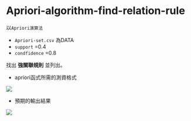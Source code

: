 # Apriori-algorithm-find-relation-rule
以`Apriori演算法`
- `Apriori-set.csv` 為DATA
- `support` =0.4
- `condfidence` =0.8

找出 **強關聯規則** 並列出。

- apriori函式所需的測資格式

![](https://i.imgur.com/CDC2k8f.png)

- 預期的輸出結果

![](https://i.imgur.com/a38xCom.png)
